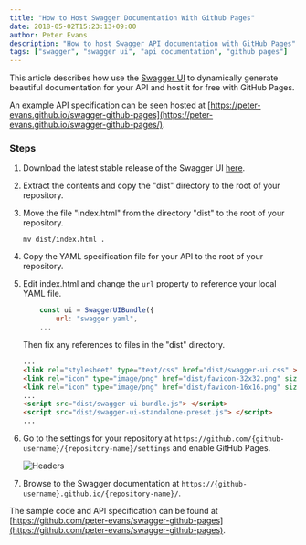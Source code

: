 ```yaml
---
title: "How to Host Swagger Documentation With Github Pages"
date: 2018-05-02T15:23:13+09:00
author: Peter Evans
description: "How to host Swagger API documentation with GitHub Pages"
tags: ["swagger", "swagger ui", "api documentation", "github pages"]
---
```


This article describes how use the [Swagger UI](https://github.com/swagger-api/swagger-ui) to dynamically generate beautiful documentation for your API and host it for free with GitHub Pages.

An example API specification can be seen hosted at [https://peter-evans.github.io/swagger-github-pages](https://peter-evans.github.io/swagger-github-pages/).

### Steps

1. Download the latest stable release of the Swagger UI [here](https://github.com/swagger-api/swagger-ui/releases).

2. Extract the contents and copy the "dist" directory to the root of your repository.

3. Move the file "index.html" from the directory "dist" to the root of your repository.
    ```
    mv dist/index.html .
    ```

4. Copy the YAML specification file for your API to the root of your repository.

5. Edit index.html and change the `url` property to reference your local YAML file. 
    ```javascript
        const ui = SwaggerUIBundle({
            url: "swagger.yaml",
        ...
    ```
    Then fix any references to files in the "dist" directory.
    ```html
    ...
    <link rel="stylesheet" type="text/css" href="dist/swagger-ui.css" >
    <link rel="icon" type="image/png" href="dist/favicon-32x32.png" sizes="32x32" />
    <link rel="icon" type="image/png" href="dist/favicon-16x16.png" sizes="16x16" />    
    ...
    <script src="dist/swagger-ui-bundle.js"> </script>
    <script src="dist/swagger-ui-standalone-preset.js"> </script>    
    ...
    ```
    
6. Go to the settings for your repository at `https://github.com/{github-username}/{repository-name}/settings` and enable GitHub Pages.

    ![Headers](/img/swagger-github-pages.png)
    
7. Browse to the Swagger documentation at `https://{github-username}.github.io/{repository-name}/`.

The sample code and API specification can be found at [https://github.com/peter-evans/swagger-github-pages](https://github.com/peter-evans/swagger-github-pages).
